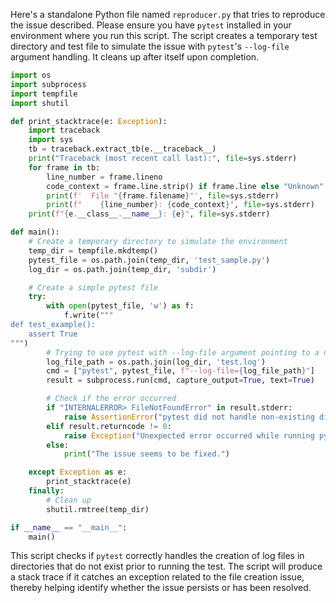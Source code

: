 Here's a standalone Python file named `reproducer.py` that tries to reproduce the issue described. Please ensure you have `pytest` installed in your environment where you run this script. The script creates a temporary test directory and test file to simulate the issue with `pytest`'s `--log-file` argument handling. It cleans up after itself upon completion.

```python
import os
import subprocess
import tempfile
import shutil

def print_stacktrace(e: Exception):
    import traceback
    import sys
    tb = traceback.extract_tb(e.__traceback__)
    print("Traceback (most recent call last):", file=sys.stderr)
    for frame in tb:
        line_number = frame.lineno
        code_context = frame.line.strip() if frame.line else "Unknown"
        print(f'  File "{frame.filename}"', file=sys.stderr)
        print(f"    {line_number}: {code_context}", file=sys.stderr)
    print(f"{e.__class__.__name__}: {e}", file=sys.stderr)

def main():
    # Create a temporary directory to simulate the environment
    temp_dir = tempfile.mkdtemp()
    pytest_file = os.path.join(temp_dir, 'test_sample.py')
    log_dir = os.path.join(temp_dir, 'subdir')

    # Create a simple pytest file
    try:
        with open(pytest_file, 'w') as f:
            f.write("""
def test_example():
    assert True
""")
        # Trying to use pytest with --log-file argument pointing to a non-existing directory
        log_file_path = os.path.join(log_dir, 'test.log')
        cmd = ["pytest", pytest_file, f"--log-file={log_file_path}"]
        result = subprocess.run(cmd, capture_output=True, text=True)

        # Check if the error occurred
        if "INTERNALERROR> FileNotFoundError" in result.stderr:
            raise AssertionError("pytest did not handle non-existing directories for log-files correctly.")
        elif result.returncode != 0:
            raise Exception("Unexpected error occurred while running pytest.")
        else:
            print("The issue seems to be fixed.")

    except Exception as e:
        print_stacktrace(e)
    finally:
        # Clean up
        shutil.rmtree(temp_dir)

if __name__ == "__main__":
    main()
```

This script checks if `pytest` correctly handles the creation of log files in directories that do not exist prior to running the test. The script will produce a stack trace if it catches an exception related to the file creation issue, thereby helping identify whether the issue persists or has been resolved.